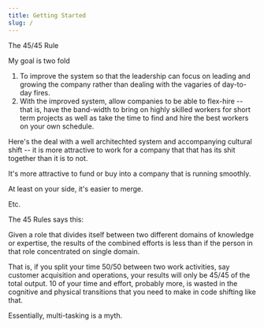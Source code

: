 ```yaml
---
title: Getting Started
slug: /
---
```

The 45/45 Rule

My goal is two fold
1) To improve the system so that the leadership can focus on leading and growing the company rather than dealing with the vagaries of day-to-day fires.
2) With the improved system, allow companies to be able to flex-hire -- that is, have the band-width to bring on highly skilled workers for short term projects as well as take the time to find and hire the best workers on your own schedule.

Here's the deal with a well architechted system and accompanying cultural shift -- it is more attractive to work for a company that that has its shit together than it is to not.

It's more attractive to fund or buy into a company that is running smoothly.

At least on your side, it's easier to merge.

Etc.

The 45 Rules says this:

Given a role that divides itself between two different domains of knowledge or expertise, the results of the combined efforts is less than if the person in that role concentrated on single domain.

That is, if you split your time 50/50 between two work activities, say customer acquisition and operations, your results will only be 45/45 of the total output. 10 of your time and effort, probably more, is wasted in the cognitive and physical transitions that you need to make in code shifting like that.

Essentially, multi-tasking is a myth.